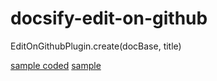 # docsify-edit-on-github

<script src="//unpkg.com/docsify-edit-on-github@1.0.0/index.js"></script>

EditOnGithubPlugin.create(docBase, title)

[sample coded](https://github.com/njleonzhang/vue-data-tables/blob/master/docs/index.html#L83)
[sample](https://njleonzhang.github.io/vue-data-tables/#/renderTable)
